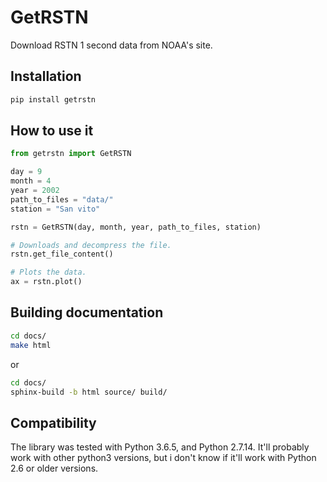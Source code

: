 # GetRSTN

Download RSTN 1 second data from NOAA's site. 

## Installation

```bash
pip install getrstn
```

## How to use it

```python
from getrstn import GetRSTN

day = 9
month = 4
year = 2002
path_to_files = "data/"
station = "San vito"

rstn = GetRSTN(day, month, year, path_to_files, station)

# Downloads and decompress the file.
rstn.get_file_content()

# Plots the data.
ax = rstn.plot()
```

## Building documentation

```bash
cd docs/
make html
```

or

```bash
cd docs/
sphinx-build -b html source/ build/
```

## Compatibility
The library was tested with Python 3.6.5, and Python 2.7.14. It'll probably work with other python3 versions, but i don't know if it'll work with Python 2.6 or older versions.
